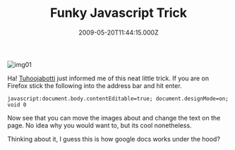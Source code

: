 ﻿---
coverImage: /images/fallback-post-header.png
date: "2009-05-20T11:44:15.000Z"
tags:
  - fun
  - javascript
  - programming
title: Funky Javascript Trick
oldUrl: /programming/funky-javascript-trick
---

![img01](https://www.mikecann.blog/wp-content/uploads/2009/05/img01.png "img01")

Ha! [Tuhoojabotti](https://canihasablog.blogspot.com/) just informed me of this neat little trick. If you are on Firefox stick the following into the address bar and hit enter.

<!-- more -->

`javascript:document.body.contentEditable=true; document.designMode=on; void 0`

Now see that you can move the images about and change the text on the page. No idea why you would want to, but its cool nonetheless.

Thinking about it, I guess this is how google docs works under the hood?
